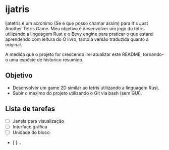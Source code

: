 # ijatris

Ijatetris é um acronimo (Se é que posso chamar assim) para It's Just Another Tetris Game. Meu objetivo é desenvolver um jogo do tetris utilizando a linguagem Rust e o Bevy engine para praticar o que estarei aprendendo com leitura do O livro, tanto a versão traduzida quanto a original.

A medida que o projeto for crescendo irei atualizar este README, tornando-o uma espécie de historico resumido.

## Objetivo

 - Desenvolver um game 2D similar ao tetris utilizando a linguagem Rust.
 - Subir o maximo do projeto utilizando o Git via bash (sem GUI).

## Lista de tarefas

- [ ] Janela para visualização
- [ ] Interface gráfica
- [ ] Unidade do bloco
- [ ]...
